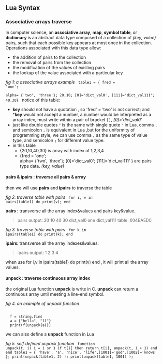 ## Lua Syntax

### Associative arrays traverse

In computer science, an **associative array**, **map**, **symbol table**, or **dictionary** is an abstract data type composed of a collection of *(key, value)* pairs, such that each possible key appears at most once in the collection.
Operations associated with this data type allow:
- the addition of pairs to the collection
- the removal of pairs from the collection
- the modification of the values of existing pairs
- the lookup of the value associated with a particular key

*fig 1: a associative arrays example*
<code>
  table1 = {
    fred = 'one';             
    alpha= {'two', 'three'}; 
    20,10; 
    [0]='dict_val0',
    [111]='dict_val111'; 
    40,30} 
</code> 
notice of this table:
- **key** should not have a quotation , so 'fred' = 'two' is not correct; and ***key** would not accept a number, a number would be interpreted as a array index, must write within a pair of bracket `[]`, *[0]='dict_val0'*
- just like double quotes `"` is the same with single quote `'` in Lua, comma `,` and semicolon `;` is equivalent in Lua ,but for the  uniformity of programming style, we can use comma `,` as the same type of value type, and semicolon `;` for different value type.  
- in this table
  + {20,10,40,30} is array with index of 1,2,3,4
  + {fred = 'one';             
      alpha= {'two', 'three'};
      [0]='dict_val0';
      [111]='dict_val111'  } are pairs type data. *(key, value)* 

#### pairs & ipairs : traverse all pairs & array

then we will use **pairs** and **ipairs** to traverse the table

*fig 2. traverse table with pairs*
<code>
  for i, v in pairs(table1) do
    print(v);
  end
</code>

**pairs** : transverse all the array index&values and pairs key&value.
>pairs output:
  20
  10
  40
  30
  dict_val0
  one
  dict_val111
  table: 004EAED0

*fig 3. traverse table with pairs*
<code>
  for k in ipairs(table1) do
    print(k);
  end
</code>

**ipairs**: transverse all the array indexes&values: 
>ipairs output:
  1
  2
  3
  4

when use   for i,v in ipairs(table1) do print(v) end , it will print all the array values.

#### unpack : traverse continuous array index
the original Lua function **unpack** is write in C. **unpack** can return a continuous array until meeting a line-end symbol. 

*fig 4. an example of unpack function*

<code>
  f = string.find
  a = {"hello", "ll"}
  print(f(unpack(a)))
</code>

we can also define a **unpack** function in Lua

*fig 5. self defined  unpack function*
<code>
  function unpack(t, i)
    i = i or 1
    if t[i] then
      return t[i], unpack(t, i + 1)
    end
  end
  table1 = { 'have', 'a', 'nice', 'life',[1001]='god',[1002]='knows' };
  print(unpack(table1, 2) );
  print(unpack(table1, 1001) );
</code>